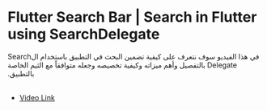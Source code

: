 # Flutter Search Bar | Search in Flutter using SearchDelegate

<span dir="rtl" align="right">
في هذا الفيديو سوف نتعرف على كيفية تضمين البحث في التطبيق باستخدام الSearch Delegate بالتفصيل وأهم ميزاته وكيفية تخصيصه وجعله متوافقاً مع الثيم الخاصة بالتطبيق.
</span>
<br/>
<br/>


* [Video Link](https://youtu.be/lbr8n1L7yho)
